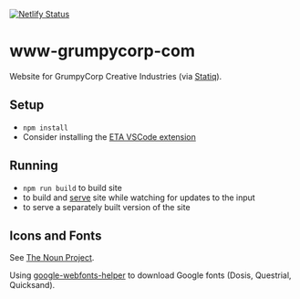[![Netlify Status](https://api.netlify.com/api/v1/badges/63595710-a86c-48c9-a3e2-5a2f4e4bdadc/deploy-status)](https://app.netlify.com/sites/grumpycorp/deploys)

# www-grumpycorp-com

Website for GrumpyCorp Creative Industries (via [Statiq](https://statiq.dev)).

## Setup

- `npm install`
- Consider installing the [ETA VSCode extension](https://marketplace.visualstudio.com/items?itemName=shadowtime2000.eta-vscode)

## Running

- `npm run build` to build site
- <TBD> to build and [serve](http://localhost:5080) site while watching for updates to the input
- <TBD> to serve a separately built version of the site

## Icons and Fonts

See [The Noun Project](https://thenounproject.com/).

Using [google-webfonts-helper](https://gwfh.mranftl.com/fonts) to download Google fonts (Dosis, Questrial, Quicksand).
